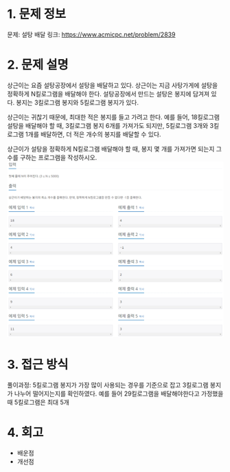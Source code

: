 # 1. 문제 정보
문제: 설탕 배달
링크: https://www.acmicpc.net/problem/2839

# 2. 문제 설명
상근이는 요즘 설탕공장에서 설탕을 배달하고 있다. 상근이는 지금 사탕가게에 설탕을 정확하게 N킬로그램을 배달해야 한다. 설탕공장에서 만드는 설탕은 봉지에 담겨져 있다. 봉지는 3킬로그램 봉지와 5킬로그램 봉지가 있다.

상근이는 귀찮기 때문에, 최대한 적은 봉지를 들고 가려고 한다. 예를 들어, 18킬로그램 설탕을 배달해야 할 때, 3킬로그램 봉지 6개를 가져가도 되지만, 5킬로그램 3개와 3킬로그램 1개를 배달하면, 더 적은 개수의 봉지를 배달할 수 있다.

상근이가 설탕을 정확하게 N킬로그램 배달해야 할 때, 봉지 몇 개를 가져가면 되는지 그 수를 구하는 프로그램을 작성하시오.
![alt text](image.png)

# 3. 접근 방식
풀이과정: 5킬로그램 봉지가 가장 많이 사용되는 경우를 기준으로 잡고 3킬로그램 봉지가 나누어 떨어지는지를 확인하였다.
예를 들어 29킬로그램을 배달해야한다고 가정했을 때 5킬로그램은 최대 5개

# 4. 회고
- 배운점
- 개선점